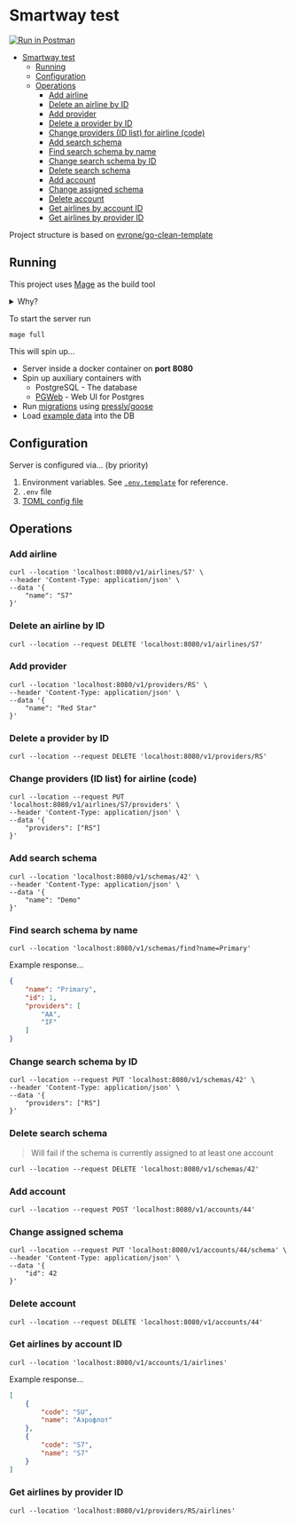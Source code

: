 # Smartway test

[![Run in Postman](https://run.pstmn.io/button.svg)](https://app.getpostman.com/run-collection/18839470-3aee72e0-6b99-454a-8ddf-a4ed483b2444?action=collection%2Ffork&source=rip_markdown&collection-url=entityId%3D18839470-3aee72e0-6b99-454a-8ddf-a4ed483b2444%26entityType%3Dcollection%26workspaceId%3Dae41c6ce-f7e9-4fdd-9855-aaa4689acb54)

<!--toc:start-->
- [Smartway test](#smartway-test)
  - [Running](#running)
  - [Configuration](#configuration)
  - [Operations](#operations)
    - [Add airline](#add-airline)
    - [Delete an airline by ID](#delete-an-airline-by-id)
    - [Add provider](#add-provider)
    - [Delete a provider by ID](#delete-a-provider-by-id)
    - [Change providers (ID list) for airline (code)](#change-providers-id-list-for-airline-code)
    - [Add search schema](#add-search-schema)
    - [Find search schema by name](#find-search-schema-by-name)
    - [Change search schema by ID](#change-search-schema-by-id)
    - [Delete search schema](#delete-search-schema)
    - [Add account](#add-account)
    - [Change assigned schema](#change-assigned-schema)
    - [Delete account](#delete-account)
    - [Get airlines by account ID](#get-airlines-by-account-id)
    - [Get airlines by provider ID](#get-airlines-by-provider-id)
<!--toc:end-->

Project structure is based on [evrone/go-clean-template](https://github.com/evrone/go-clean-template)

## Running

This project uses [Mage](https://magefile.org/) as the build tool

<details>
<summary>Why?</summary>

From the [Mage](https://magefile.org/) website...

> Makefiles are hard to read and hard to write. Mostly because makefiles are
> essentially fancy bash scripts with significant white space and
> additional make-related syntax.
>
> Mage lets you have multiple magefiles, name your magefiles whatever
> you want, and they’re easy to customize for multiple operating systems.
> Mage has no dependencies (aside from go) and runs just fine on all major
> operating systems, whereas make generally uses bash which is not well
> supported on Windows. Go is superior to bash for any non-trivial task
> involving branching, looping, anything that’s not just straight line
> execution of commands. And if your project is written in Go, why
> introduce another language as idiosyncratic as bash?
> Why not use the language your contributors are already comfortable with?

</details>

To start the server run

```shell
mage full
```

This will spin up...

- Server inside a docker container on **port 8080**
- Spin up auxiliary containers with
    - PostgreSQL - The database
    - [PGWeb](https://github.com/sosedoff/pgweb) - Web UI for Postgres
- Run [migrations](./migrations) using [pressly/goose](https://github.com/pressly/goose)
- Load [example data](./example-data.sql) into the DB

## Configuration

Server is configured via... (by priority)

1. Environment variables. See [`.env.template`](./.env.template) for reference.
2. `.env` file
3. [TOML config file](./config/config.toml)

## Operations

### Add airline

```shell
curl --location 'localhost:8080/v1/airlines/S7' \
--header 'Content-Type: application/json' \
--data '{
    "name": "S7"
}'
```

### Delete an airline by ID

```shell
curl --location --request DELETE 'localhost:8080/v1/airlines/S7'
```

### Add provider

```shell
curl --location 'localhost:8080/v1/providers/RS' \
--header 'Content-Type: application/json' \
--data '{
    "name": "Red Star"
}'
```

### Delete a provider by ID

```shell
curl --location --request DELETE 'localhost:8080/v1/providers/RS'
```

### Change providers (ID list) for airline (code)

```shell
curl --location --request PUT 'localhost:8080/v1/airlines/S7/providers' \
--header 'Content-Type: application/json' \
--data '{
    "providers": ["RS"]
}'
```

### Add search schema

```shell
curl --location 'localhost:8080/v1/schemas/42' \
--header 'Content-Type: application/json' \
--data '{
    "name": "Demo"
}'
```

### Find search schema by name

```shell
curl --location 'localhost:8080/v1/schemas/find?name=Primary'
```

Example response...

```json
{
    "name": "Primary",
    "id": 1,
    "providers": [
        "AA",
        "IF"
    ]
}
```

### Change search schema by ID

```shell
curl --location --request PUT 'localhost:8080/v1/schemas/42' \
--header 'Content-Type: application/json' \
--data '{
    "providers": ["RS"]
}'
```

### Delete search schema

> Will fail if the schema is currently assigned to at least one account

```shell
curl --location --request DELETE 'localhost:8080/v1/schemas/42'
```

### Add account

```shell
curl --location --request POST 'localhost:8080/v1/accounts/44'
```

### Change assigned schema

```shell
curl --location --request PUT 'localhost:8080/v1/accounts/44/schema' \
--header 'Content-Type: application/json' \
--data '{
    "id": 42
}'
```

### Delete account

```shell
curl --location --request DELETE 'localhost:8080/v1/accounts/44'
```

### Get airlines by account ID

```shell
curl --location 'localhost:8080/v1/accounts/1/airlines'
```

Example response...


```json
[
    {
        "code": "SU",
        "name": "Аэрофлот"
    },
    {
        "code": "S7",
        "name": "S7"
    }
]
```

### Get airlines by provider ID

```shell
curl --location 'localhost:8080/v1/providers/RS/airlines'
```
